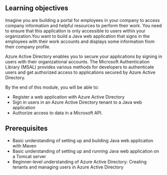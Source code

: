 <!-- Introductory text here: motivational scenario and lead-in. See https://review.docs.microsoft.com/en-us/learn-docs/docs/id-guidance-introductions?branch=master 

For guidance on writing a scenario, see https://review.docs.microsoft.com/en-us/learn-docs/docs/id-guidance-scenarios?branch=master

-->

<!--

Guidance for all content:

 - Ignore the linter warning about how the first line of a unit should be a header. The platform renders the unit title as an H1 at the top. All headers used in content should be H2 or smaller.
 - Links to other content (in Learn, Docs or anywhere else), put them in a section in the final Summary unit called "Learn more" or "Further reading" or something similar. If you need to mention the external resources in the content, indicate to the user that links are located at the end of the module.
- All content, including images, must be original and not copied from Docs or anywhere else.
- Screenshots: see https://review.docs.microsoft.com/en-us/help/contribute/contribute-how-to-create-screenshot?branch=master for requirements and guidance.
- Conceptual images and diagrams: Don't spend lots of time creating polished diagrams. Work with the Learn team to submit a conceptual image creation request if new art is needed.
- Video: Work with your contact on the Learn team.
- Zone pivots: See https://review.docs.microsoft.com/en-us/learn-docs/docs/unit-add-zone-pivots?branch=master
- Think carefully about the knowledge prerequisites you declare for your content, and use them to shape the content and keep the scope reasonable. In both conceptual content and exercise steps, don't dwell on things you expect the reader to already know and understand.
- Feel free to use HTML comments like these during authoring. They show up in published content as HTML comments - the platform doesn't render them on the page, but they are present in the pae source, so remove them all before publishing.

Guidance for content and exercise units:

- Most standard content should generally follow a pattern of alternating between "content" units and "exercise" units. See https://review.docs.microsoft.com/en-us/learn-docs/docs/id-guidance-standardmodules?branch=master
- Don't include a summary section in individual units
- Don't include a sentence or section to transition to the next unit. The platform will insert the name of the next unit above the navigation button at the bottom

-->

## Learning objectives

Imagine you are building a portal for employees in your company to access company information and helpful resources to perform their work. You need to ensure that this application is only accessible to users within your organization.You want to build a Java web application that signs in the employees with their work accounts and displays some information from their company profile.

Azure Active Directory enables you to secure your applications by signing in users with their organizational accounts. The Microsoft Authentication Library (MSAL) provides various methods for developers to authenticate users and get authorized access to applications secured by Azure Active Directory.

By the end of this module, you will be able to:

<!--  Bullet list copied from index.yml -->
- Register a web application with Azure Active Directory
- Sign in users in an Azure Active Directory tenant to a Java web application
- Authorize access to data in a Microsoft API.

## Prerequisites

<!-- Bullet list copied from index.yml. If there are no prerequisites, remove this section -->
- Basic understanding of setting up and building Java web application with Maven
- Basic understanding of setting up and running Java web application on a Tomcat server
- Beginner-level understanding of Azure Active Directory: Creating tenants and managing users in Azure Active Directory

